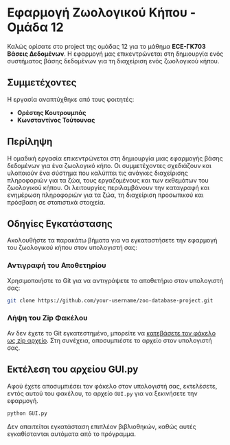 # Εφαρμογή Ζωολογικού Κήπου - Ομάδα 12

Καλώς ορίσατε στο project της ομάδας 12 για το μάθημα **ECE-ΓΚ703 Βάσεις Δεδομένων**. Η εφαρμογή μας επικεντρώνεται στη δημιουργία ενός συστήματος βάσης δεδομένων για τη διαχείριση ενός ζωολογικού κήπου.

## Συμμετέχοντες

Η εργασία αναπτύχθηκε από τους φοιτητές:
- **Ορέστης Κουτρουμπάς**
- **Κωνσταντίνος Τούτουνας**

## Περίληψη 

Η ομαδική εργασία επικεντρώνεται στη δημιουργία μιας εφαρμογής βάσης δεδομένων για ένα ζωολογικό κήπο. Οι συμμετέχοντες σχεδιάζουν και υλοποιούν ένα σύστημα που καλύπτει τις ανάγκες διαχείρισης πληροφοριών για τα ζώα, τους εργαζομένους και των εκθεμάτων του ζωολογικού κήπου. Οι λειτουργίες περιλαμβάνουν την καταγραφή και ενημέρωση πληροφοριών για τα ζώα, τη διαχείριση προσωπικού και πρόσβαση σε στατιστικά στοιχεία.

## Οδηγίες Εγκατάστασης

Ακολουθήστε τα παρακάτω βήματα για να εγκαταστήσετε την εφαρμογή του ζωολογικού κήπου στον υπολογιστή σας:

### Αντιγραφή του Αποθετηρίου

Χρησιμοποιήστε το Git για να αντιγράψετε το αποθετήριο στον υπολογιστή σας:

```bash
git clone https://github.com/your-username/zoo-database-project.git
```

### Λήψη του Zip Φακέλου

Αν δεν έχετε το Git εγκατεστημένο, μπορείτε να [κατεβάσετε τον φάκελο ως zip αρχείο](https://github.com/Database-Project-Team-12/Zoo-Management-System/tree/main). 
Στη συνέχεια, αποσυμπιέστε το αρχείο στον υπολογιστή σας.

## Εκτέλεση του αρχείου GUI.py

Αφού έχετε αποσυμπιέσει τον φάκελο στον υπολογιστή σας, εκτελέσετε, εντός αυτού του φακέλου, το αρχείο `GUI.py` για να ξεκινήσετε την εφαρμογή.

```bash
python GUI.py
```

Δεν απαιτείται εγκατάσταση επιπλέον βιβλιοθηκών, καθώς αυτές εγκαθίστανται αυτόματα από το πρόγραμμα.
